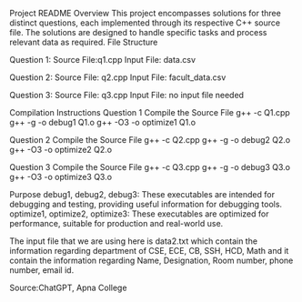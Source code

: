 Project README
Overview
This project encompasses solutions for three distinct questions, each implemented through its respective C++ source file. The solutions are designed to handle specific tasks and process relevant data as required.
File Structure

Question 1:
Source File:q1.cpp
Input File: data.csv

Question 2:
Source File: q2.cpp
Input File: facult_data.csv

Question 3:
Source File: q3.cpp
Input File: no input file needed

Compilation Instructions
Question 1
Compile the Source File
g++ -c Q1.cpp
g++ -g -o debug1 Q1.o
g++ -O3 -o optimize1 Q1.o

Question 2
Compile the Source File
g++ -c Q2.cpp
g++ -g -o debug2 Q2.o
g++ -O3 -o optimize2 Q2.o

Question 3
Compile the Source File
g++ -c Q3.cpp
g++ -g -o debug3 Q3.o
g++ -O3 -o optimize3 Q3.o

Purpose
debug1, debug2, debug3: These executables are intended for debugging and testing, providing useful information for debugging tools.
optimize1, optimize2, optimize3: These executables are optimized for performance, suitable for production and real-world use.

The input file that we are using here is data2.txt which contain the information regarding department of CSE, ECE, CB, SSH, HCD, Math and it contain the information regarding Name, Designation, Room number, phone number, email id.

Source:ChatGPT, Apna College 
